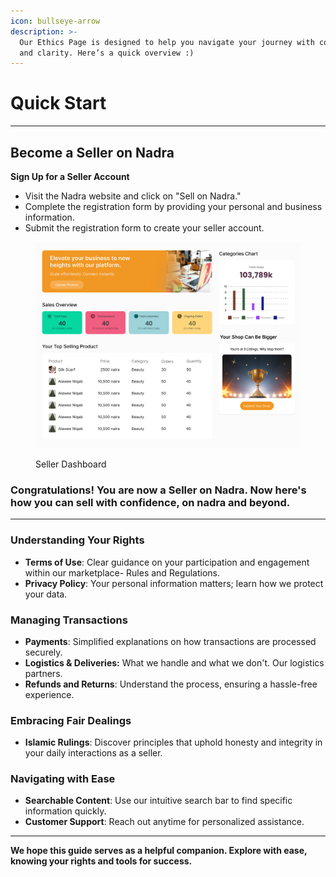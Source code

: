 ```yaml
---
icon: bullseye-arrow
description: >-
  Our Ethics Page is designed to help you navigate your journey with confidence
  and clarity. Here’s a quick overview :)
---
```


# Quick Start

***

## Become a Seller on Nadra

**Sign Up for a Seller Account**

* Visit the Nadra website and click on "Sell on Nadra."
* Complete the registration form by providing your personal and business information.
* Submit the registration form to create your seller account.

<figure><img src="../.gitbook/assets/Slice 32.png" alt="nadra seller"><figcaption><p>Seller Dashboard</p></figcaption></figure>

### Congratulations! You are now a Seller on Nadra. Now here's how you can sell with confidence, on nadra and beyond.

***

### Understanding Your Rights

* **Terms of Use**: Clear guidance on your participation and engagement within our marketplace- Rules and Regulations.
* **Privacy Policy**: Your personal information matters; learn how we protect your data.

### Managing Transactions

* **Payments**: Simplified explanations on how transactions are processed securely.
* **Logistics & Deliveries:** What we handle and what we don't. Our logistics partners.
* **Refunds and Returns**: Understand the process, ensuring a hassle-free experience.

### Embracing Fair Dealings

* **Islamic Rulings**: Discover principles that uphold honesty and integrity in your daily interactions as a seller.

### Navigating with Ease

* **Searchable Content**: Use our intuitive search bar to find specific information quickly.
* **Customer Support**: Reach out anytime for personalized assistance.

***

**We hope this guide serves as a helpful companion. Explore with ease, knowing your rights and tools for success.**
